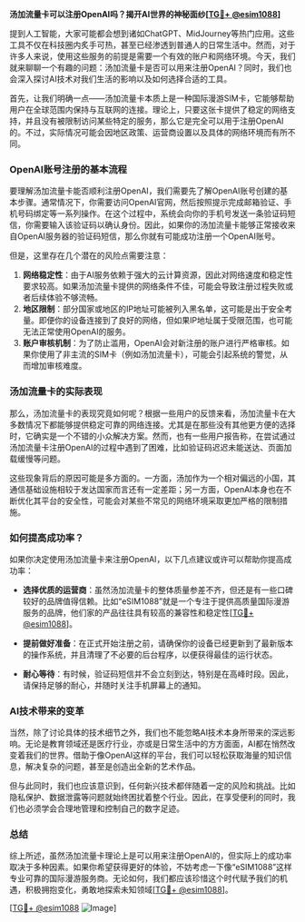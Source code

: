 **汤加流量卡可以注册OpenAI吗？揭开AI世界的神秘面纱[[TG💪+ @esim1088](https://t.me/s/esim1088)]**

提到人工智能，大家可能都会想到诸如ChatGPT、MidJourney等热门应用。这些工具不仅在科技圈内炙手可热，甚至已经渗透到普通人的日常生活中。然而，对于许多人来说，使用这些服务的前提是需要一个有效的账户和网络环境。今天，我们就来聊聊一个有趣的问题：汤加流量卡是否可以用来注册OpenAI？同时，我们也会深入探讨AI技术对我们生活的影响以及如何选择合适的工具。

首先，让我们明确一点——汤加流量卡本质上是一种国际漫游SIM卡，它能够帮助用户在全球范围内保持与互联网的连接。理论上，只要这张卡提供了稳定的网络支持，并且没有被限制访问某些特定的服务，那么它是完全可以用于注册OpenAI的。不过，实际情况可能会因地区政策、运营商设置以及具体的网络环境而有所不同。

### OpenAI账号注册的基本流程

要理解汤加流量卡能否顺利注册OpenAI，我们需要先了解OpenAI账号创建的基本步骤。通常情况下，你需要访问OpenAI官网，然后按照提示完成邮箱验证、手机号码绑定等一系列操作。在这个过程中，系统会向你的手机号发送一条验证码短信，你需要输入该验证码以确认身份。因此，如果你的汤加流量卡能够正常接收来自OpenAI服务器的验证码短信，那么你就有可能成功注册一个OpenAI账号。

但是，这里存在几个潜在的风险点需要注意：

1. **网络稳定性**：由于AI服务依赖于强大的云计算资源，因此对网络速度和稳定性要求较高。如果汤加流量卡提供的网络条件不佳，可能会导致注册过程失败或者后续体验不够流畅。
2. **地区限制**：部分国家或地区的IP地址可能被列入黑名单，这可能是出于安全考量。即便你的设备连接到了良好的网络，但如果IP地址属于受限范围，也可能无法正常使用OpenAI的服务。
3. **账户审核机制**：为了防止滥用，OpenAI会对新注册的账户进行严格审核。如果你使用了非主流的SIM卡（例如汤加流量卡），可能会引起系统的警觉，从而增加审核难度。

### 汤加流量卡的实际表现

那么，汤加流量卡的表现究竟如何呢？根据一些用户的反馈来看，汤加流量卡在大多数情况下都能够提供稳定可靠的网络连接。尤其是在那些没有其他更方便的选择时，它确实是一个不错的小众解决方案。然而，也有一些用户报告称，在尝试通过汤加流量卡注册OpenAI的过程中遇到了困难，比如验证码迟迟未能送达、页面加载缓慢等问题。

这些现象背后的原因可能是多方面的。一方面，汤加作为一个相对偏远的小国，其通信基础设施相较于发达国家而言还有一定差距；另一方面，OpenAI本身也在不断优化其平台的安全性，可能会对某些不常见的网络环境采取更加严格的限制措施。

### 如何提高成功率？

如果你决定使用汤加流量卡来注册OpenAI，以下几点建议或许可以帮助你提高成功率：

- **选择优质的运营商**：虽然汤加流量卡的整体质量参差不齐，但还是有一些口碑较好的品牌值得信赖。比如“eSIM1088”就是一个专注于提供高质量国际漫游服务的品牌，他们家的产品往往具有较高的兼容性和稳定性[[TG💪+ @esim1088](https://t.me/s/esim1088)]。
  
- **提前做好准备**：在正式开始注册之前，请确保你的设备已经更新到了最新版本的操作系统，并且清理了不必要的后台程序，以便获得最佳的运行状态。

- **耐心等待**：有时候，验证码短信并不会立刻到达，特别是在高峰时段。因此，请保持足够的耐心，并随时关注手机屏幕上的通知。

### AI技术带来的变革

当然，除了讨论具体的技术细节之外，我们也不能忽略AI技术本身所带来的深远影响。无论是教育领域还是医疗行业，亦或是日常生活中的方方面面，AI都在悄然改变着我们的世界。借助于像OpenAI这样的平台，我们可以轻松获取海量的知识信息，解决复杂的问题，甚至是创造出全新的艺术作品。

但与此同时，我们也应该意识到，任何新兴技术都伴随着一定的风险和挑战。比如隐私保护、数据泄露等问题就始终困扰着整个行业。因此，在享受便利的同时，我们也必须学会合理地管理和控制自己的数字足迹。

### 总结

综上所述，虽然汤加流量卡理论上是可以用来注册OpenAI的，但实际上的成功率取决于多种因素。如果你希望获得更好的体验，不妨考虑一下像“eSIM1088”这样专业可靠的国际漫游服务商。无论如何，我们都应该珍惜这个时代赋予我们的机遇，积极拥抱变化，勇敢地探索未知领域[[TG💪+ @esim1088](https://t.me/s/esim1088)]。

[[TG💪+ @esim1088](https://t.me/s/esim1088) ![Image](https://i.postimg.cc/4NQfJmqS/Snipaste-2025-05-13-00-14-12.png)]